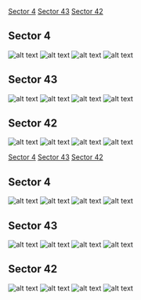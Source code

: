 [Sector 4](#sector4)
[Sector 43](#sector43)
[Sector 42](#sector42)

<a name = "sector4"></a>
## Sector 4
![alt text](/tt/WASP-071_Sector_4/WASP-071_Sector_4_a_TimeSeries.png)
![alt text](/tt/WASP-071_Sector_4/WASP-071_Sector_4_b_FoldedLightCurve.png)
![alt text](/tt/WASP-071_Sector_4/WASP-071_Sector_4_b_IndividualTransitsWithFit.png)
![alt text](/tt/WASP-071_Sector_4/WASP-071_Sector_4_c_TimingResiduals.png)

<a name = "sector43"></a>
## Sector 43
![alt text](/tt/WASP-071_Sector_43/WASP-071_Sector_43_a_TimeSeries.png)
![alt text](/tt/WASP-071_Sector_43/WASP-071_Sector_43_b_FoldedLightCurve.png)
![alt text](/tt/WASP-071_Sector_43/WASP-071_Sector_43_b_IndividualTransitsWithFit.png)
![alt text](/tt/WASP-071_Sector_43/WASP-071_Sector_43_c_TimingResiduals.png)

<a name = "sector42"></a>
## Sector 42
![alt text](/tt/WASP-071_Sector_42/WASP-071_Sector_42_a_TimeSeries.png)
![alt text](/tt/WASP-071_Sector_42/WASP-071_Sector_42_b_FoldedLightCurve.png)
![alt text](/tt/WASP-071_Sector_42/WASP-071_Sector_42_b_IndividualTransitsWithFit.png)
![alt text](/tt/WASP-071_Sector_42/WASP-071_Sector_42_c_TimingResiduals.png)

[Sector 4](#sector4)
[Sector 43](#sector43)
[Sector 42](#sector42)

<a name = "sector4"></a>
## Sector 4
![alt text](/tt/WASP-071_Sector_4/WASP-071_Sector_4_a_TimeSeries.png)
![alt text](/tt/WASP-071_Sector_4/WASP-071_Sector_4_b_FoldedLightCurve.png)
![alt text](/tt/WASP-071_Sector_4/WASP-071_Sector_4_b_IndividualTransitsWithFit.png)
![alt text](/tt/WASP-071_Sector_4/WASP-071_Sector_4_c_TimingResiduals.png)

<a name = "sector43"></a>
## Sector 43
![alt text](/tt/WASP-071_Sector_43/WASP-071_Sector_43_a_TimeSeries.png)
![alt text](/tt/WASP-071_Sector_43/WASP-071_Sector_43_b_FoldedLightCurve.png)
![alt text](/tt/WASP-071_Sector_43/WASP-071_Sector_43_b_IndividualTransitsWithFit.png)
![alt text](/tt/WASP-071_Sector_43/WASP-071_Sector_43_c_TimingResiduals.png)

<a name = "sector42"></a>
## Sector 42
![alt text](/tt/WASP-071_Sector_42/WASP-071_Sector_42_a_TimeSeries.png)
![alt text](/tt/WASP-071_Sector_42/WASP-071_Sector_42_b_FoldedLightCurve.png)
![alt text](/tt/WASP-071_Sector_42/WASP-071_Sector_42_b_IndividualTransitsWithFit.png)
![alt text](/tt/WASP-071_Sector_42/WASP-071_Sector_42_c_TimingResiduals.png)

